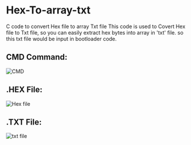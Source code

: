 # Hex-To-array-txt
C code to convert Hex file to array Txt file
This code is used to Covert Hex file to Txt file, so you can easily extract hex bytes into array in 'txt' file.
so this txt file would be input in bootloader code.
## CMD Command:
![CMD](https://user-images.githubusercontent.com/66730765/103922233-22389600-511c-11eb-9613-85dd6be1f21b.PNG)

## .HEX File:
![Hex file](https://user-images.githubusercontent.com/66730765/103922260-2c5a9480-511c-11eb-9845-d17ab77224eb.PNG)

## .TXT File:
![txt file](https://user-images.githubusercontent.com/66730765/103922331-43998200-511c-11eb-9c28-1e240584815b.PNG)

